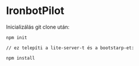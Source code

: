 # IronbotPilot

Inicializálás git clone után:
```
npm init

// ez telepíti a lite-server-t és a bootstarp-et:

npm install 
```